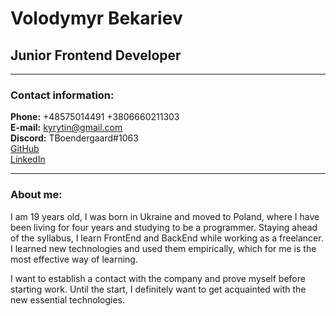 # __Volodymyr Bekariev__
## __Junior Frontend Developer__

---

### __Contact information:__

**Phone:** +48575014491 +3806660211303<br>
**E-mail:** kyrytin@gmail.com <br> 
**Discord:** TBoendergaard#1063  <br>
[GitHub](https://github.com/TBoendergaard) <br> 
[LinkedIn](https://www.linkedin.com/in/bekarev/) <br> 

---

### __About me:__
I am 19 years old, I was born in Ukraine and moved to Poland, where I have been living for four years and studying to be a programmer. Staying ahead of the syllabus, I learn FrontEnd and BackEnd while working as a freelancer. I learned new technologies and used them empirically, which for me is the most effective way of learning.

I want to establish a contact with the company and prove myself before starting work. Until the start, I definitely want to get acquainted with the new essential technologies.